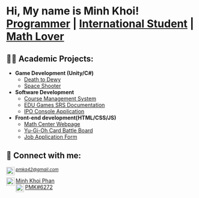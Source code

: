 <h1>Hi, My name is Minh Khoi! <br/><a href="https://github.com/Mvrs10">Programmer</a> | <a href="https://www.linkedin.com/in/mkp10">International Student</a> | <a href="https://www.linkedin.com/in/mkp10">Math Lover</a></h1>

<h2>👨‍💻 Academic Projects:</h2>

- <b>Game Development (Unity/C#)</b>
  - [Death to Dewy](https://github.com/joshmadakor1/Algorithms-Practice)
  - [Space Shooter](https://github.com/joshmadakor1/Algorithms-Practice)
- <b>Software Development</b>
  - [Course Management System](https://github.com/joshmadakor1/4chan-Image-Analysis-Middleware-C964)
  - [EDU Games SRS Documentation](https://github.com/joshmadakor1/4chan-Image-Analysis-Middleware-C964)
  - [IPO Console Application](https://github.com/joshmadakor1/4chan-Image-Analysis-Middleware-C964)
- <b>Front-end development(HTML/CSS/JS)</b>
  - [Math Center Webpage](https://github.com/joshmadakor1/Sentinel-Lab)
  - [Yu-Gi-Oh Card Battle Board](https://github.com/joshmadakor1/Jwipe.PowerShell)
  - [Job Application Form](https://github.com/joshmadakor1/AD_PS)


<h2> 🤳 Connect with me:</h2>
<img align="left" alt="MinhKhoi | Gmail" width="22px" src="https://cdn.jsdelivr.net/npm/simple-icons@3.13.0/icons/gmail.svg" /><small><i><a href="mailto:pmka42@gmail.com">pmka42@gmail.com</a></i></small>

<a href="https://www.linkedin.com/in/mkp10">Minh Khoi Phan <img align="left" alt="MinhKhoi | LinkedIn" width="22px" src="https://cdn.jsdelivr.net/npm/simple-icons@v3/icons/linkedin.svg" /></a><br>
<a href="https://discord.com/">PMK#6272<img align="left" alt="MinhKhoi | LinkedIn" width="22px" src="https://cdn.jsdelivr.net/npm/simple-icons@3.13.0/icons/discord.svg" /></a>
